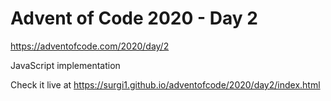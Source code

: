 # Advent of Code 2020 - Day 2

https://adventofcode.com/2020/day/2

JavaScript implementation

Check it live at https://surgi1.github.io/adventofcode/2020/day2/index.html